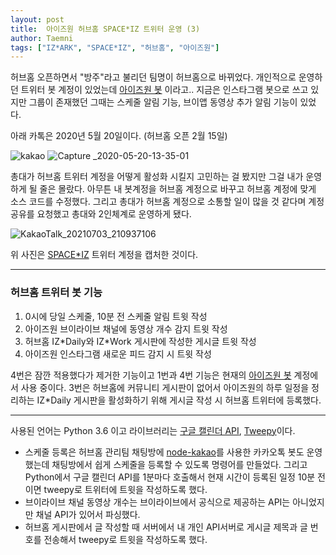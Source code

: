 ```yaml
---
layout: post
title:  아이즈원 허브홈 SPACE*IZ 트위터 운영 (3)
author: Taemni
tags: ["IZ*ARK", "SPACE*IZ", "허브홈", "아이즈원"]
---
```


허브홈 오픈하면서 "방주"라고 불리던 팀명이 허브홈으로 바뀌었다. 개인적으로 운영하던 트위터 봇 계정이 있었는데 [아이즈원 봇](https://twitter.com/izone_bot) 이라고.. 지금은 인스타그램 봇으로 쓰고 있지만 그룹이 존재했던 그때는 스케줄 알림 기능, 브이앱 동영상 추가 알림 기능이 있었다.

아래 카톡은 2020년 5월 20일이다. (허브홈 오픈 2월 15일)

![kakao](https://user-images.githubusercontent.com/48712000/124353319-c3725600-dc40-11eb-9740-e669b60e8519.jpg)
![Capture _2020-05-20-13-35-01](https://user-images.githubusercontent.com/48712000/124353763-5dd39900-dc43-11eb-818c-9ea1c3163f71.png)

총대가 허브홈 트위터 계정을 어떻게 활성화 시킬지 고민하는 걸 봤지만 그걸 내가 운영하게 될 줄은 몰랐다. 아무튼 내 봇계정을 허브홈 계정으로 바꾸고 허브홈 계정에 맞게 소스 코드를 수정했다. 그리고 총대가 허브홈 계정으로 소통할 일이 많을 것 같다며 계정 공유를 요청했고 총대와 2인체계로 운영하게 됐다.

![KakaoTalk_20210703_210937106](https://user-images.githubusercontent.com/48712000/124353736-295fdd00-dc43-11eb-81a3-f2aae5e1e22a.jpg)

위 사진은 [SPACE*IZ](https://twitter.com/spaceizofficial) 트위터 계정을 캡처한 것이다.

---

### 허브홈 트위터 봇 기능
1. 0시에 당일 스케줄, 10분 전 스케줄 알림 트윗 작성
2. 아이즈원 브이라이브 채널에 동영상 개수 감지 트윗 작성
3. 허브홈 IZ\*Daily와 IZ\*Work 게시판에 작성한 게시글 트윗 작성
4. 아이즈원 인스타그램 새로운 피드 감지 시 트윗 작성

4번은 잠깐 적용했다가 제거한 기능이고 1번과 4번 기능은 현재의 [아이즈원 봇](https://twitter.com/izone_bot) 계정에서 사용 중이다.
3번은 허브홈에 커뮤니티 게시판이 없어서 아이즈원의 하루 일정을 정리하는 IZ\*Daily 게시판을 활성화하기 위해 게시글 작성 시 허브홈 트위터에 등록했다.

---

사용된 언어는 Python 3.6 이고 라이브러리는 [구글 캘린더 API](https://developers.google.com/calendar/), [Tweepy](https://github.com/tweepy/tweepy)이다.
- 스케줄 등록은 허브홈 관리팀 채팅방에 [node-kakao](https://github.com/storycraft/node-kakao)를 사용한 카카오톡 봇도 운영했는데 채팅방에서 쉽게 스케줄을 등록할 수 있도록 명령어를 만들었다. 그리고 Python에서 구글 캘린더 API를 1분마다 호출해서 현재 시간이 등록된 일정 10분 전이면 tweepy로 트위터에 트윗을 작성하도록 했다.
- 브이라이브 채널 동영상 개수는 브이라이브에서 공식으로 제공하는 API는 아니었지만 채널 API가 있어서 파싱했다.
- 허브홈 게시판에서 글 작성할 때 서버에서 내 개인 API서버로 게시글 제목과 글 번호를 전송해서 tweepy로 트윗을 작성하도록 했다.